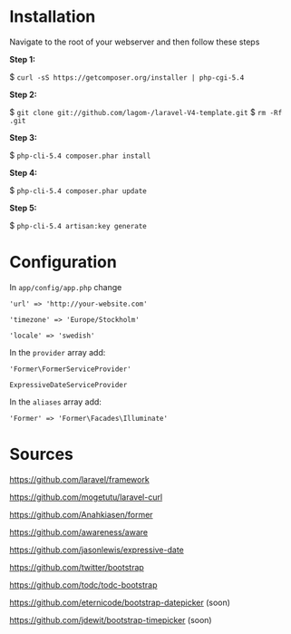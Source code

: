 # Installation

Navigate to the root of your webserver and then follow these steps

**Step 1:**

$ `curl -sS https://getcomposer.org/installer | php-cgi-5.4`

**Step 2:**

$ `git clone git://github.com/lagom-/laravel-V4-template.git`
$ `rm -Rf .git`

**Step 3:**

$ `php-cli-5.4 composer.phar install`

**Step 4:**

$ `php-cli-5.4 composer.phar update`

**Step 5:**

$ `php-cli-5.4 artisan:key generate`

# Configuration
In `app/config/app.php` change

`'url' => 'http://your-website.com'`

`'timezone' => 'Europe/Stockholm'`

`'locale' => 'swedish'`

In the `provider` array add:

`'Former\FormerServiceProvider'`

`ExpressiveDateServiceProvider`

In the `aliases` array add:

`'Former' => 'Former\Facades\Illuminate'`

# Sources
https://github.com/laravel/framework

https://github.com/mogetutu/laravel-curl

https://github.com/Anahkiasen/former

https://github.com/awareness/aware

https://github.com/jasonlewis/expressive-date

https://github.com/twitter/bootstrap

https://github.com/todc/todc-bootstrap

https://github.com/eternicode/bootstrap-datepicker (soon)

https://github.com/jdewit/bootstrap-timepicker (soon)
